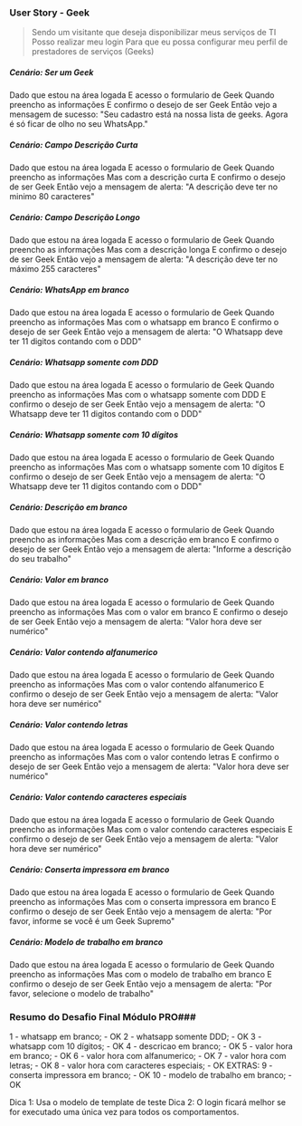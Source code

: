 ### User Story - Geek

> Sendo um visitante que deseja disponibilizar meus serviços de TI
> Posso realizar meu login
> Para que eu possa configurar meu perfil de prestadores de serviços (Geeks)

##### Cenário: Ser um Geek

Dado que estou na área logada
E acesso o formulario de Geek
Quando preencho as informações
E confirmo o desejo de ser Geek
Então vejo a mensagem de sucesso:
    "Seu cadastro está na nossa lista de geeks. Agora é só ficar de olho no seu WhatsApp."

##### Cenário: Campo Descrição Curta

Dado que estou na área logada
E acesso o formulario de Geek
Quando preencho as informações
Mas com a descrição curta
E confirmo o desejo de ser Geek
Então vejo a mensagem de alerta:
    "A descrição deve ter no minimo 80 caracteres"

##### Cenário: Campo Descrição Longo

Dado que estou na área logada
E acesso o formulario de Geek
Quando preencho as informações
Mas com a descrição longa
E confirmo o desejo de ser Geek
Então vejo a mensagem de alerta:
    "A descrição deve ter no máximo 255 caracteres"

##### Cenário: WhatsApp em branco

Dado que estou na área logada
E acesso o formulario de Geek
Quando preencho as informações
Mas com o whatsapp em branco
E confirmo o desejo de ser Geek
Então vejo a mensagem de alerta:
    "O Whatsapp deve ter 11 digitos contando com o DDD"

##### Cenário: Whatsapp somente com DDD

Dado que estou na área logada
E acesso o formulario de Geek
Quando preencho as informações
Mas com o whatsapp somente com DDD
E confirmo o desejo de ser Geek
Então vejo a mensagem de alerta:
    "O Whatsapp deve ter 11 digitos contando com o DDD"

##### Cenário: Whatsapp somente com 10 dígitos

Dado que estou na área logada
E acesso o formulario de Geek
Quando preencho as informações
Mas com o whatsapp somente com 10 dígitos
E confirmo o desejo de ser Geek
Então vejo a mensagem de alerta:
    "O Whatsapp deve ter 11 digitos contando com o DDD"

##### Cenário: Descrição em branco

Dado que estou na área logada
E acesso o formulario de Geek
Quando preencho as informações
Mas com a descrição em branco
E confirmo o desejo de ser Geek
Então vejo a mensagem de alerta:
    "Informe a descrição do seu trabalho"

##### Cenário: Valor em branco

Dado que estou na área logada
E acesso o formulario de Geek
Quando preencho as informações
Mas com o valor em branco
E confirmo o desejo de ser Geek
Então vejo a mensagem de alerta:
    "Valor hora deve ser numérico"

##### Cenário: Valor contendo alfanumerico

Dado que estou na área logada
E acesso o formulario de Geek
Quando preencho as informações
Mas com o valor contendo alfanumerico
E confirmo o desejo de ser Geek
Então vejo a mensagem de alerta:
    "Valor hora deve ser numérico"

##### Cenário: Valor contendo letras

Dado que estou na área logada
E acesso o formulario de Geek
Quando preencho as informações
Mas com o valor contendo letras
E confirmo o desejo de ser Geek
Então vejo a mensagem de alerta:
    "Valor hora deve ser numérico"

##### Cenário: Valor contendo caracteres especiais

Dado que estou na área logada
E acesso o formulario de Geek
Quando preencho as informações
Mas com o valor contendo caracteres especiais
E confirmo o desejo de ser Geek
Então vejo a mensagem de alerta:
    "Valor hora deve ser numérico"

##### Cenário: Conserta impressora em branco

Dado que estou na área logada
E acesso o formulario de Geek
Quando preencho as informações
Mas com o conserta impressora em branco
E confirmo o desejo de ser Geek
Então vejo a mensagem de alerta:
    "Por favor, informe se você é um Geek Supremo"

##### Cenário: Modelo de trabalho em branco

Dado que estou na área logada
E acesso o formulario de Geek
Quando preencho as informações
Mas com o modelo de trabalho em branco
E confirmo o desejo de ser Geek
Então vejo a mensagem de alerta:
    "Por favor, selecione o modelo de trabalho"


### Resumo do Desafio Final Módulo PRO###

1 - whatsapp em branco; - OK
2 - whatsapp somente DDD; - OK
3 - whatsapp com 10 dígitos; - OK
4 - descricao em branco; - OK
5 - valor hora em branco; - OK
6 - valor hora com alfanumerico; - OK
7 - valor hora com letras; - OK
8 - valor hora com caracteres especiais; - OK
EXTRAS:
9 - conserta impressora em branco; - OK
10 - modelo de trabalho em branco; - OK

Dica 1: Usa o modelo de template de teste
Dica 2: O login ficará melhor se for executado uma única vez para todos os comportamentos.